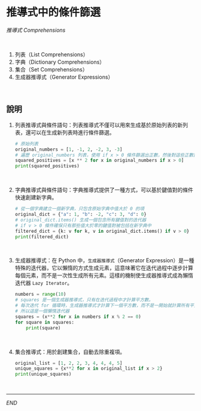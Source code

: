 # 推導式中的條件篩選

_推導式 Comprehensions_

<br>

1. 列表（List Comprehensions）
2. 字典（Dictionary Comprehensions）
3. 集合（Set Comprehensions）
4. 生成器推導式（Generator Expressions）

<br>

## 說明

1. 列表推導式與條件語句：列表推導式不僅可以用來生成基於原始列表的新列表，還可以在生成新列表時進行條件篩選。

    ```python
    # 原始列表
    original_numbers = [1, -1, 2, -2, 3, -3]
    # 遍歷 original_numbers 列表，使用 if x > 0 條件篩選出正數，然後對這些正數計算平方
    squared_positives = [x ** 2 for x in original_numbers if x > 0]
    print(squared_positives)
    ```

<br>

2. 字典推導式與條件語句：字典推導式提供了一種方式，可以基於鍵值對的條件快速創建新字典。

    ```python
    # 從一個字典建立一個新字典，只包含原始字典中值大於 0 的項
    original_dict = {"a": 1, "b": -2, "c": 3, "d": 0}
    # original_dict.items() 生成一個包含所有鍵值對的迭代器
    # if v > 0 條件確保只有那些值大於零的鍵值對被包括在新字典中
    filtered_dict = {k: v for k, v in original_dict.items() if v > 0}
    print(filtered_dict)
    ```

<br>

3. 生成器推導式：在 Python 中，`生成器推導式`（Generator Expression）是一種特殊的迭代器，它以懶惰的方式生成元素，這意味著它在迭代過程中逐步計算每個元素，而不是一次性生成所有元素。這樣的機制使生成器推導式成為懶惰迭代器 `Lazy Iterator`。

    ```python
    numbers = range(10)
    # squares 是一個生成器推導式，只有在迭代過程中才計算平方數。
    # 每次迭代 for 循環時，生成器推導式才計算下一個平方數，而不是一開始就計算所有平方數。
    # 所以這是一個懶惰迭代器
    squares = (x**2 for x in numbers if x % 2 == 0)
    for square in squares:
        print(square)
    ```

<br>

4. 集合推導式：用於創建集合，自動去除重複項。

    ```python
    original_list = [1, 2, 2, 3, 4, 4, 4, 5]
    unique_squares = {x**2 for x in original_list if x > 2}
    print(unique_squares)
    ```

<br>

___

_END_